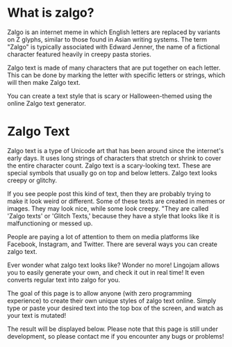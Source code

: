 # What is zalgo?

Zalgo is an internet meme in which English letters are replaced by variants on Z glyphs, similar to those found in Asian writing systems. The term "Zalgo" is typically associated with Edward Jenner, the name of a fictional character featured heavily in creepy pasta stories. 

Zalgo text is made of many characters that are put together on each letter. This can be done by marking the letter with specific letters or strings, which will then make Zalgo text.

You can create a text style that is scary or Halloween-themed using the online Zalgo text generator.

# Zalgo Text

Zalgo text is a type of Unicode art that has been around since the internet's early days. It uses long strings of characters that stretch or shrink to cover the entire character count. Zalgo text is a scary-looking text. These are special symbols that usually go on top and below letters. Zalgo text looks creepy or glitchy.

If you see people post this kind of text, then they are probably trying to make it look weird or different. Some of these texts are created in memes or images. They may look nice, while some look creepy. "They are called 'Zalgo texts' or 'Glitch Texts,' because they have a style that looks like it is malfunctioning or messed up. 

People are paying a lot of attention to them on media platforms like Facebook, Instagram, and Twitter. There are several ways you can create zalgo text. 

Ever wonder what zalgo text looks like? Wonder no more! Lingojam allows you to easily generate your own, and check it out in real time! It even converts regular text into zalgo for you.

The goal of this page is to allow anyone (with zero programming experience) to create their own unique styles of zalgo text online. Simply type or paste your desired text into the top box of the screen, and watch as your text is mutated!

The result will be displayed below. Please note that this page is still under development, so please contact me if you encounter any bugs or problems!



